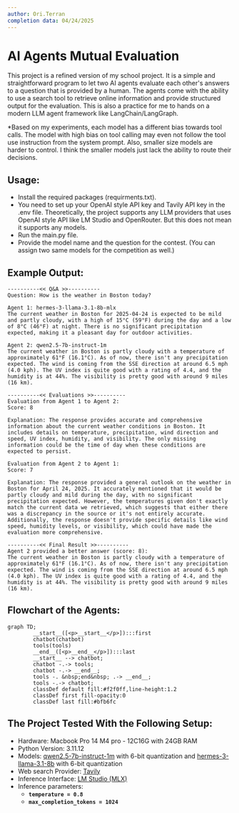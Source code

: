 ```yaml
---
author: Ori.Terran
completion data: 04/24/2025
---
```


# AI Agents Mutual Evaluation
This project is a refined version of my school project. It is a simple and straightforward program to let two AI agents evaluate each other's answers to a question that is provided by a human. The agents come with the ability to use a search tool to retrieve online information and provide structured output for the evaluation. This is also a practice for me to hands on a modern LLM agent framework like LangChain/LangGraph.


*Based on my experiments, each model has a different bias towards tool calls. The model with high bias on tool calling may even not follow the tool use instruction from the system prompt. Also, smaller size models are harder to control. I think the smaller models just lack the ability to route their decisions.

## Usage:  
- Install the required packages (requirments.txt).
- You need to set up your OpenAI style API key and Tavily API key in the .env file. Theoretically, the project supports any LLM providers that uses OpenAI style API like LM Studio and OpenRouter. But this does not mean it supports any models.
- Run the main.py file.
- Provide the model name and the question for the contest. (You can assign two same models for the competition as well.)

## Example Output:
```
----------<< Q&A >>----------
Question: How is the weather in Boston today?

Agent 1: hermes-3-llama-3.1-8b-mlx
The current weather in Boston for 2025-04-24 is expected to be mild and partly cloudy, with a high of 15°C (59°F) during the day and a low of 8°C (46°F) at night. There is no significant precipitation expected, making it a pleasant day for outdoor activities.

Agent 2: qwen2.5-7b-instruct-1m
The current weather in Boston is partly cloudy with a temperature of approximately 61°F (16.1°C). As of now, there isn't any precipitation expected. The wind is coming from the SSE direction at around 6.5 mph (4.0 kph). The UV index is quite good with a rating of 4.4, and the humidity is at 44%. The visibility is pretty good with around 9 miles (16 km).

----------<< Evaluations >>----------
Evaluation from Agent 1 to Agent 2:
Score: 8

Explanation: The response provides accurate and comprehensive information about the current weather conditions in Boston. It includes details on temperature, precipitation, wind direction and speed, UV index, humidity, and visibility. The only missing information could be the time of day when these conditions are expected to persist.

Evaluation from Agent 2 to Agent 1:
Score: 7

Explanation: The response provided a general outlook on the weather in Boston for April 24, 2025. It accurately mentioned that it would be partly cloudy and mild during the day, with no significant precipitation expected. However, the temperatures given don't exactly match the current data we retrieved, which suggests that either there was a discrepancy in the source or it's not entirely accurate. Additionally, the response doesn't provide specific details like wind speed, humidity levels, or visibility, which could have made the evaluation more comprehensive.

----------<< Final Result >>----------
Agent 2 provided a better answer (score: 8):
The current weather in Boston is partly cloudy with a temperature of approximately 61°F (16.1°C). As of now, there isn't any precipitation expected. The wind is coming from the SSE direction at around 6.5 mph (4.0 kph). The UV index is quite good with a rating of 4.4, and the humidity is at 44%. The visibility is pretty good with around 9 miles (16 km).
```

## Flowchart of the Agents:
```mermaid
graph TD;
        __start__([<p>__start__</p>]):::first
        chatbot(chatbot)
        tools(tools)
        __end__([<p>__end__</p>]):::last
        __start__ --> chatbot;
        chatbot -.-> tools;
        chatbot -.-> __end__;
        tools -. &nbsp;end&nbsp; .-> __end__;
        tools -.-> chatbot;
        classDef default fill:#f2f0ff,line-height:1.2
        classDef first fill-opacity:0
        classDef last fill:#bfb6fc
```

## The Project Tested With the Following Setup:
- Hardware: Macbook Pro 14 M4 pro - 12C16G with 24GB RAM
- Python Version: 3.11.12
- Models: [qwen2.5-7b-instruct-1m](https://huggingface.co/Qwen/Qwen2.5-7B-Instruct-1M) with 6-bit quantization and [hermes-3-llama-3.1-8b](https://huggingface.co/NousResearch/Hermes-3-Llama-3.1-8B) with 6-bit quantization
- Web search Provider: [Tavily](https://tavily.com)
- Inference Interface: [LM Studio (MLX)](https://lmstudio.ai)
- Inference parameters:
    - **`temperature = 0.8`**
    - **`max_completion_tokens = 1024`**
